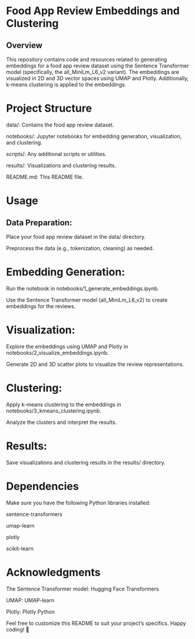 # Food App Review Embeddings and Clustering

## Overview

This repository contains code and resources related to generating embeddings for a food app review dataset using the Sentence Transformer model (specifically, the all_MiniLm_L6_v2 variant). The embeddings are visualized in 2D and 3D vector spaces using UMAP and Plotly. Additionally, k-means clustering is applied to the embeddings.

# Project Structure

data/: Contains the food app review dataset.

notebooks/: Jupyter notebooks for embedding generation, visualization, and clustering.

scripts/: Any additional scripts or utilities.

results/: Visualizations and clustering results.

README.md: This README file.

# Usage
## Data Preparation:
Place your food app review dataset in the data/ directory.

Preprocess the data (e.g., tokenization, cleaning) as needed.

# Embedding Generation:
Run the notebook in notebooks/1_generate_embeddings.ipynb.

Use the Sentence Transformer model (all_MiniLm_L6_v2) to create embeddings for the reviews.

# Visualization:
Explore the embeddings using UMAP and Plotly in notebooks/2_visualize_embeddings.ipynb.

Generate 2D and 3D scatter plots to visualize the review representations.

# Clustering:
Apply k-means clustering to the embeddings in notebooks/3_kmeans_clustering.ipynb.

Analyze the clusters and interpret the results.

# Results:
Save visualizations and clustering results in the results/ directory.

# Dependencies

Make sure you have the following Python libraries installed:

sentence-transformers

umap-learn

plotly

scikit-learn

# Acknowledgments

The Sentence Transformer model: Hugging Face Transformers

UMAP: UMAP-learn

Plotly: Plotly Python

Feel free to customize this README to suit your project’s specifics. Happy coding! 🚀
